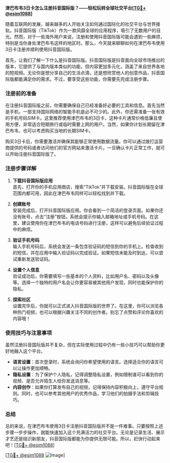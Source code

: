 **津巴布韦3日卡怎么注册抖音国际版？——轻松玩转全球社交平台[[TG💪+ @esim1088](https://t.me/s/esim1088)]**

随着互联网的发展，越来越多的人开始关注如何通过国际化的社交平台与世界接轨。抖音国际版（TikTok）作为一款风靡全球的应用程序，吸引了无数用户的目光。然而，对于一些海外用户来说，注册和使用抖音国际版可能会遇到一些麻烦，特别是当你身处津巴布韦这样的地区时。那么，今天就来聊聊如何在津巴布韦使用3日卡注册并顺利使用抖音国际版。

首先，让我们了解一下什么是抖音国际版。抖音国际版是抖音面向全球市场推出的版本，它提供了与国内版本类似的功能，但内容更加多元化，涵盖了来自世界各地的短视频。无论你是想分享自己的生活点滴，还是想欣赏他人的创意作品，抖音国际版都能满足你的需求。不过，要享受这些功能，你需要先完成注册步骤。

### 注册前的准备

在注册抖音国际版之前，你需要确保自己已经准备好必要的工具和信息。首先当然是手机，一部支持国际网络的智能手机是必不可少的。此外，你还需准备一张有效的手机号码SIM卡。这里推荐使用津巴布韦的3日卡，这种卡片通常价格低廉且使用方便，非常适合短期旅行或临时需要上网的用户。当然，如果你计划长期留在津巴布韦，也可以考虑购买当地的长期SIM卡。

购买3日卡后，你需要激活并确保其能够正常使用数据流量。你可以通过拨打运营商提供的号码或者访问他们的官方网站来激活卡片。一旦确认卡片正常工作，就可以开始注册抖音国际版了。

### 注册步骤详解

1. **下载抖音国际版应用**  
   首先，打开你的手机应用商店，搜索“TikTok”并下载安装。抖音国际版在全球范围内都可用，因此在津巴布韦同样可以轻松找到并下载。

2. **创建账号**  
   安装完成后，打开抖音国际版应用。你会看到一个简洁的登录页面。如果你还没有账号，点击“注册”按钮。系统会提示你输入邮箱地址或手机号码。在这里，建议使用你在津巴布韦的电话号码进行注册，这样可以避免后续验证过程中的麻烦。

3. **验证手机号码**  
   输入手机号码后，系统会发送一条包含验证码的短信到你的手机上。检查收到的短信，并在应用中输入验证码以完成验证。如果短信未能及时到达，可以尝试重新发送验证码。

4. **设置个人信息**  
   验证成功后，你需要填写一些基本的个人资料，比如用户名、密码以及头像等。选择一个独特的用户名会让你更容易被其他用户发现，同时也能保护你的隐私。

5. **探索社区**  
   设置完毕后，你就可以正式进入抖音国际版的世界了。在这里，你可以浏览各种热门视频，也可以根据兴趣关注不同的创作者。别忘了点赞和评论你喜欢的内容哦！

### 使用技巧与注意事项

虽然注册抖音国际版并不复杂，但在实际使用过程中仍有一些小技巧可以帮助你更好地融入这个平台。

- **语言设置**：首次登录时，系统会询问你希望使用的语言。选择适合你的语言可以让操作更加顺畅。
- **隐私设置**：为了保护个人隐私，记得调整隐私设置，例如限制谁可以看到你的视频、是否允许陌生人给你发送消息等。
- **内容创作**：如果你打算发布自己的视频，记得保持内容积极向上，遵守平台规则。同时，也可以参考其他用户的优秀作品，学习他们的拍摄手法和剪辑技巧。

### 总结

总的来说，在津巴布韦使用3日卡注册抖音国际版并不是一件难事。只要按照上述步骤一步步操作，就能快速加入这个充满活力的社交平台。无论是记录生活、展示才艺还是结识新朋友，抖音国际版都能为你提供无限可能。所以，赶快行动起来吧！[[TG💪+ @esim1088](https://t.me/s/esim1088)]

[[TG💪+ @esim1088](https://t.me/s/esim1088) ![Image](https://i.postimg.cc/4NQfJmqS/Snipaste-2025-05-13-00-14-12.png)]